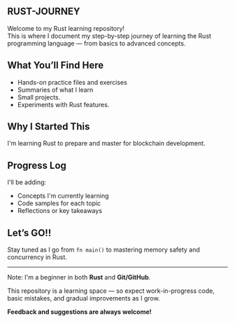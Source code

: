 ## RUST-JOURNEY

Welcome to my Rust learning repository!  
This is where I document my step-by-step journey of learning the Rust programming language — from basics to advanced concepts.

## What You’ll Find Here

- Hands-on practice files and exercises
- Summaries of what I learn
- Small projects.
- Experiments with Rust features.

##  Why I Started This

I'm learning Rust to prepare and master for blockchain development.

## Progress Log

I'll be adding:
- Concepts I'm currently learning
- Code samples for each topic
- Reflections or key takeaways

## Let’s GO!!

Stay tuned as I go from `fn main()` to mastering memory safety and concurrency in Rust.

---

Note: I'm a beginner in both **Rust** and **Git/GitHub**.

 This repository is a learning space — so expect work-in-progress code, basic mistakes, and gradual improvements as I grow.  

 **Feedback and suggestions are always welcome!**

